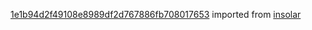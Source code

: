 [1e1b94d2f49108e8989df2d767886fb708017653](https://github.com/insolar/insolar/commit/1e1b94d2f49108e8989df2d767886fb708017653) imported from [insolar](https://github.com/insolar/insolar)
